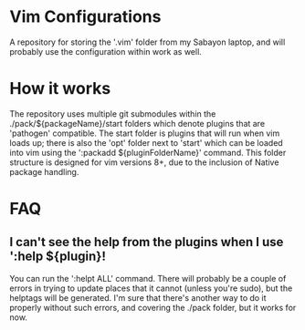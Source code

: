 # Vim Configurations

A repository for storing the '.vim' folder from my Sabayon laptop, and will
probably use the configuration within work as well.

# How it works
The repository uses multiple git submodules within the 
./pack/${packageName}/start folders which denote plugins that are 'pathogen'
compatible. The start folder is plugins that will run when vim loads up; there
is also the 'opt' folder next to 'start' which can be loaded into vim using the
':packadd ${pluginFolderName}' command.  This folder structure is designed for
vim versions 8+, due to the inclusion of Native package handling.

# FAQ
## I can't see the help from the plugins when I use ':help ${plugin}!
You can run the ':helpt ALL' command.  There will probably be a couple of
errors in trying to update places that it cannot (unless you're sudo), but
the helptags will be generated.  I'm sure that there's another way to do it
properly without such errors, and covering the ./pack folder, but it works for
now.


